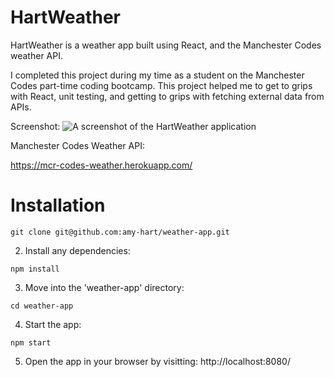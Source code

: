 # HartWeather

HartWeather is a weather app built using React, and the Manchester Codes weather API. 

I completed this project during my time as a student on the Manchester Codes part-time coding bootcamp. This project helped me to get to grips with React, unit testing, and getting to grips with fetching external data from APIs.

Screenshot:
![A screenshot of the HartWeather application](https://pbs.twimg.com/media/DlJEQUuWsAQSSNG.jpg)

Manchester Codes Weather API:

https://mcr-codes-weather.herokuapp.com/

# Installation
```{r, engine='bash', count_lines}
git clone git@github.com:amy-hart/weather-app.git
```
2. Install any dependencies: 
```{r, engine='bash', count_lines}
npm install
```
3. Move into the 'weather-app' directory:
```{r, engine='bash', count_lines}
cd weather-app
```
4. Start the app:
```{r, engine='bash', count_lines}
npm start
```
5. Open the app in your browser by visitting:
http://localhost:8080/
